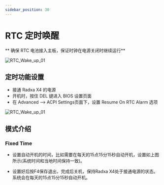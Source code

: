 ```yaml
---
sidebar_position: 30
---
```


# RTC 定时唤醒

** 确保 RTC 电池接入主板，保证时钟在电源关闭时继续运行**

![RTC_Wake_up_01](/img/x/x4/rtc_wakeup_04.webp)

## 定时功能设置

- 接通 Radxa X4 的电源
- 开机时，按住 DEL 键进入 BIOS 设置页面
- 在 Advanced --> ACPI Settings页面下，设置 Resume On RTC Alarm 选项

![RTC_Wake_up_01](/img/x/x4/rtc_wakeup_01.webp)

## 模式介绍

### Fixed Time

- 设置自动开机的时间，比如需要在每天的15点15分15秒自动开机，设置如上图所示(系统时间和当地时间保持一致)。

- 设置好后按F4保存退出，完成后关机，保持Radxa X4处于接通电源的状态。系统会在每天的15点15分15秒自动开机。
